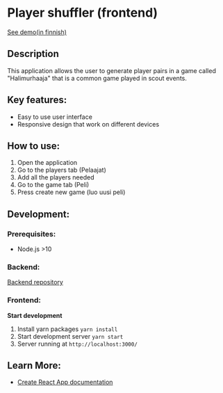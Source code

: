 # Player shuffler (frontend)

[See demo(in finnish)](https://hali.netlify.com/)

## Description

This application allows the user to generate player pairs in a game called "Halimurhaaja" that is a common game played in scout events.

## Key features:

* Easy to use user interface
* Responsive design that work on different devices

## How to use:

1. Open the application
2. Go to the players tab (Pelaajat)
3. Add all the players needed
4. Go to the game tab (Peli)
5. Press create new game (luo uusi peli)


## Development:

### Prerequisites:
* Node.js >10

### Backend:

[Backend repository](https://github.com/hyytiala/player-shuffler-backend)

### Frontend:

**Start development**
1. Install yarn packages `yarn install`
2. Start development server `yarn start`
3. Server running at `http://localhost:3000/`

## Learn More:

* [Create React App documentation](https://facebook.github.io/create-react-app/docs/getting-started)
